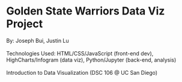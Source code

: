 # Golden State Warriors Data Viz Project

By: Joseph Bui, Justin Lu <br>
<br>
Technologies Used: HTML/CSS/JavaScript (front-end dev), HighCharts/Infogram (data viz), Python/Jupyter (back-end, analysis) <br>
<br>
Introduction to Data Visualization (DSC 106 @ UC San Diego)
